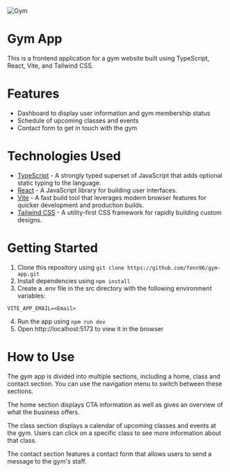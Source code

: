 ![Gym](https://i.imgur.com/o7YHjZV.gif)
# Gym App
This is a frontend application for a gym website built using TypeScript, React, Vite, and Tailwind CSS.

# Features
* Dashboard to display user information and gym membership status
* Schedule of upcoming classes and events
* Contact form to get in touch with the gym

# Technologies Used
* <ins>TypeScript</ins> - A strongly typed superset of JavaScript that adds optional static typing to the language.
* <ins>React</ins> - A JavaScript library for building user interfaces.
* <ins>Vite</ins> - A fast build tool that leverages modern browser features for quicker development and production builds.
* <ins>Tailwind CSS</ins> - A utility-first CSS framework for rapidly building custom designs.

# Getting Started
1. Clone this repository using `git clone https://github.com/fenn96/gym-app.git`
2. Install dependencies using `npm install`
3. Create a .env file in the src directory with the following environment variables:
```
VITE_APP_EMAIL=<Email>
```
4. Run the app using `npm run dev`
5. Open http://localhost:5173 to view it in the browser

# How to Use
The gym app is divided into multiple sections, including a home, class and contact section. You can use the navigation menu to switch between these sections.

The home section displays CTA information as well as gives an overview of what the business offers.

The class section displays a calendar of upcoming classes and events at the gym. Users can click on a specific class to see more information about that class.

The contact section features a contact form that allows users to send a message to the gym's staff.
